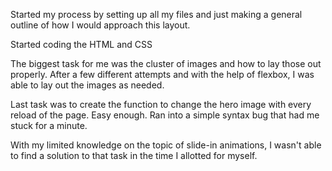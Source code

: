 Started my process by setting up all my files and just making a general outline of how I would approach this layout.

Started coding the HTML and CSS

The biggest task for me was the cluster of images and how to lay those out properly. After a few different attempts and with the help of flexbox, I was able to lay out the images as needed. 

Last task was to create the function to change the hero image with every reload of the page. Easy enough. Ran into a simple syntax bug that had me stuck for a minute. 

With my limited knowledge on the topic of slide-in animations, I wasn't able to find a solution to that task in the time I allotted for myself. 
